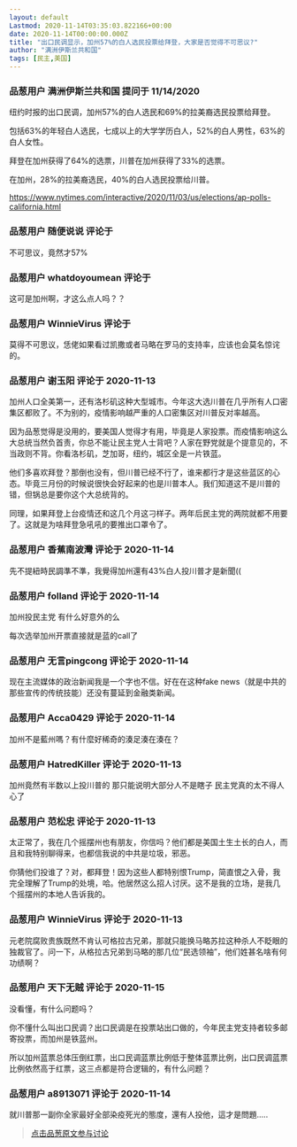 ```yaml
---
layout: default
Lastmod: 2020-11-14T03:35:03.822166+00:00
date: 2020-11-14T00:00:00.000Z
title: "出口民调显示，加州57%的白人选民投票给拜登，大家是否觉得不可思议?"
author: "满洲伊斯兰共和国"
tags: [民主,美国]
---
```



### 品葱用户 **满洲伊斯兰共和国** 提问于 11/14/2020
    
纽约时报的出口民调，加州57%的白人选民和69%的拉美裔选民投票给拜登。  
  
  
包括63%的年轻白人选民，七成以上的大学学历白人，52%的白人男性，63%的白人女性。  
  
  
拜登在加州获得了64%的选票，川普在加州获得了33%的选票。  
  
  
在加州，28%的拉美裔选民，40%的白人选民投票给川普。  
  
  
  
https://www.nytimes.com/interactive/2020/11/03/us/elections/ap-polls-california.html
    
                

### 品葱用户 **随便说说** 评论于 
        
不可思议，竟然才57%
        
                

### 品葱用户 **whatdoyoumean** 评论于 
        
这可是加州啊，才这么点人吗？？
        
                

### 品葱用户 **WinnieVirus** 评论于 
        
莫得不可思议，恁佬如果看过凯撒或者马略在罗马的支持率，应该也会莫名惊诧的。
        
                

### 品葱用户 **谢玉阳** 评论于 2020-11-13
        
加州人口全美第一，还有洛杉矶这种大型城市。今年这大选川普在几乎所有人口密集区都败了。不为别的，疫情影响越严重的人口密集区对川普反对率越高。  
  
因为品葱觉得是没用的，要美国人觉得才有用，毕竟是人家投票。而疫情影响这么大总统当然负首责，你总不能让民主党人士背吧？人家在野党就是个提意见的，不当政则不背。你看洛杉矶，芝加哥，纽约，城区全是一片铁蓝。  
  
他们多喜欢拜登？那倒也没有，但川普已经不行了，谁来都行才是这些蓝区的心态。毕竟三月份的时候说很快会好起来的也是川普本人。我们知道这不是川普的错，但锅总是要你这个大总统背的。  
  
同理，如果拜登上台疫情还和这几个月这刁样子。两年后民主党的两院就都不用要了。这就是为啥拜登急吼吼的要推出口罩令了。
        
                

### 品葱用户 **香蕉南波灣** 评论于 2020-11-14
        
先不提紐時民調準不準，我覺得加州還有43%白人投川普才是新聞((
        
                

### 品葱用户 **folland** 评论于 2020-11-14
        
加州投民主党 有什么好意外的么  
  
每次选举加州开票直接就是蓝的call了
        
                

### 品葱用户 **无言pingcong** 评论于 2020-11-14
        
现在主流媒体的政治新闻我是一个字也不信。好在在这种fake news（就是中共的那些宣传的传统技能）还没有蔓延到金融类新闻。
        
                

### 品葱用户 **Acca0429** 评论于 2020-11-14
        
加州不是藍州嗎？有什麼好稀奇的湊足湊在湊在？
        
                

### 品葱用户 **HatredKiller** 评论于 2020-11-13
        
加州竟然有半数以上投川普的 那只能说明大部分人不是瞎子 民主党真的太不得人心了
        
                

### 品葱用户 **范松忠** 评论于 2020-11-13
        
太正常了，我在几个摇摆州也有朋友，你信吗？他们都是美国土生土长的白人，而且和我特别聊得来，也都信我说的中共是垃圾，邪恶。  
  
你猜他们投谁了？对，都拜登！因为这些人都特别恨Trump，简直恨之入骨，我完全理解了Trump的处境，哈。他居然这么招人讨厌。这不是我的立场，是我几个摇摆州的本地人告诉我的。
        
                

### 品葱用户 **WinnieVirus** 评论于 2020-11-13
        
元老院腐败贵族既然不肯认可格拉古兄弟，那就只能换马略苏拉这种杀人不眨眼的独裁官了。问一下，从格拉古兄弟到马略的那几位“民选领袖”，他们姓甚名啥有何功绩啊？
        
                

### 品葱用户 **天下无贼** 评论于 2020-11-15
        
没看懂，有什么问题吗？  
  
  
你不懂什么叫出口民调？出口民调是在投票站出口做的，今年民主党支持者较多邮寄投票，而加州是铁蓝州。  
  
所以加州蓝票总体压倒红票，出口民调蓝票比例低于整体蓝票比例，出口民调蓝票比例依然高于红票，这三点都是符合逻辑的，有什么问题？
        
                

### 品葱用户 **a8913071** 评论于 2020-11-14
        
就川普那一副你全家最好全部染疫死光的態度，還有人投他，這才是問題.....
        
                





> [点击品葱原文参与讨论](https://pincong.rocks/question/33485)


